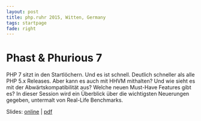 ```yaml
---
layout: post
title: php.ruhr 2015, Witten, Germany
tags: startpage
fade: right
---
```

# Phast & Phurious 7
PHP 7 sitzt in den Startlöchern. Und es ist schnell. Deutlich schneller als alle PHP 5.x Releases. Aber kann es auch mit HHVM mithalten? Und wie sieht es mit der Abwärtskompatibilität aus? Welche neuen Must-Have Features gibt es? In dieser Session wird ein Überblick über die wichtigsten Neuerungen gegeben, untermalt von Real-Life Benchmarks.

Slides: [online](https://5square.github.io/talks/2015/2015-11-01-phpruhr-Phast-and-Phurious-7/PHP7.html) | [pdf](https://5square.github.io/talks/2015/2015-11-01-phpruhr-Phast-and-Phurious-7/PHP7.pdf)
